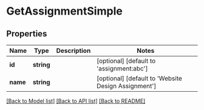 # GetAssignmentSimple

## Properties

 Name     | Type       | Description | Notes                                               
----------|------------|-------------|-----------------------------------------------------
 **id**   | **string** |             | [optional] [default to 'assignment:abc']            
 **name** | **string** |             | [optional] [default to 'Website Design Assignment'] 

[[Back to Model list]](../../README.md#documentation-for-models) [[Back to API list]](../../README.md#documentation-for-api-endpoints) [[Back to README]](../../README.md)


